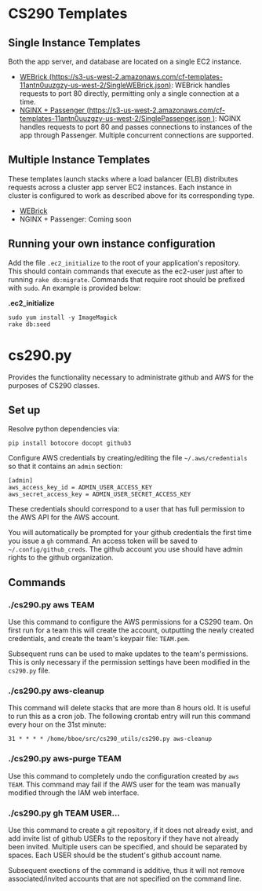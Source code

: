# CS290 Templates

## Single Instance Templates

Both the app server, and database are located on a single EC2 instance.

* [WEBrick
  (https://s3-us-west-2.amazonaws.com/cf-templates-11antn0uuzgzy-us-west-2/SingleWEBrick.json)](https://s3-us-west-2.amazonaws.com/cf-templates-11antn0uuzgzy-us-west-2/SingleWEBrick.json):
  WEBrick handles requests to port 80 directly, permitting only a single
  connection at a time.
* [NGINX + Passenger
  (https://s3-us-west-2.amazonaws.com/cf-templates-11antn0uuzgzy-us-west-2/SinglePassenger.json
  )](https://s3-us-west-2.amazonaws.com/cf-templates-11antn0uuzgzy-us-west-2/SinglePassenger.json):
  NGINX handles requests to port 80 and passes connections to instances of the
  app through Passenger. Multiple concurrent connections are supported.


## Multiple Instance Templates

These templates launch stacks where a load balancer (ELB) distributes requests
across a cluster app server EC2 instances. Each instance in cluster is
configured to work as described above for its corresponding type.

* [WEBrick](https://s3-us-west-2.amazonaws.com/cf-templates-11antn0uuzgzy-us-west-2/20143188jS-LoadBalancedWEBrick.json)
* NGINX + Passenger: Coming soon


## Running your own instance configuration

Add the file `.ec2_initialize` to the root of your application's
repository. This should contain commands that execute as the ec2-user just
after to running `rake db:migrate`. Commands that require root should be
prefixed with `sudo`. An example is provided below:

__.ec2_initialize__

    sudo yum install -y ImageMagick
    rake db:seed


# cs290.py

Provides the functionality necessary to administrate github and AWS for the
purposes of CS290 classes.

## Set up

Resolve python dependencies via:

    pip install botocore docopt github3

Configure AWS credentials by creating/editing the file `~/.aws/credentials` so
that it contains an `admin` section:

    [admin]
    aws_access_key_id = ADMIN_USER_ACCESS_KEY
    aws_secret_access_key = ADMIN_USER_SECRET_ACCESS_KEY

These credentials should correspond to a user that has full permission to the
AWS API for the AWS account.

You will automatically be prompted for your github credentials the first time
you issue a `gh` command. An access token will be saved to
`~/.config/github_creds`. The github account you use should have admin rights
to the github organization.

## Commands

### ./cs290.py aws TEAM

Use this command to configure the AWS permissions for a CS290 team. On first
run for a team this will create the account, outputting the newly created
credentials, and create the team's keypair file: `TEAM.pem`.

Subsequent runs can be used to make updates to the team's permissions. This is
only necessary if the permission settings have been modified in the `cs290.py`
file.

### ./cs290.py aws-cleanup

This command will delete stacks that are more than 8 hours old. It is useful to
run this as a cron job. The following crontab entry will run this command every
hour on the 31st minute:

    31 * * * * /home/bboe/src/cs290_utils/cs290.py aws-cleanup

### ./cs290.py aws-purge TEAM

Use this command to completely undo the configuration created by `aws
TEAM`. This command may fail if the AWS user for the team was manually modified
through the IAM web interface.

### ./cs290.py gh TEAM USER...

Use this command to create a git repository, if it does not already exist, and
add invite list of github USERs to the repository if they have not already been
invited. Multiple users can be specified, and should be separated by
spaces. Each USER should be the student's github account name.

Subsequent exections of the command is additive, thus it will not remove
associated/invited accounts that are not specified on the command line.
